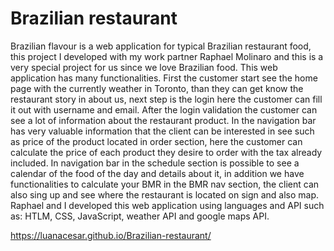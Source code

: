 # Brazilian restaurant

Brazilian flavour is a web application for typical Brazilian restaurant food, this project I developed with my work partner Raphael Molinaro and this is a very special project for us since we love Brazilian food.
This web application has many functionalities. First the customer start see the home page with the currently weather in Toronto, than they can get know the restaurant story in about us, next step is the login here the customer can fill it out with username and email.
After the login validation the customer can see a lot of information about the restaurant product. In the navigation bar has very valuable information that the client can be interested in see such as price of the product located in order section, here the customer can calculate the price of each product they desire to order with the tax already included.
In navigation bar in the schedule section is possible to see a calendar of the food of the day and details about it, in addition we have functionalities to calculate your BMR in the BMR nav section, the client can also sing up and see where the restaurant is located on sign and also map.
Raphael and I developed this web application using languages and API such as: HTLM, CSS, JavaScript, weather API and google maps API.

https://luanacesar.github.io/Brazilian-restaurant/
